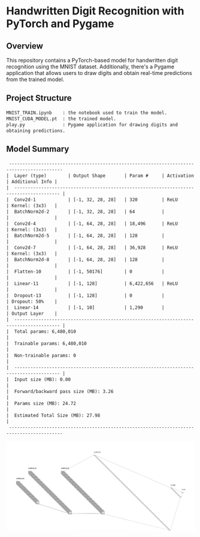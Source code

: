 
# Handwritten Digit Recognition with PyTorch and Pygame


## Overview
This repository contains a PyTorch-based model for handwritten digit recognition using the MNIST dataset. Additionally, there's a Pygame application that allows users to draw digits and obtain real-time predictions from the trained model.

## Project Structure
    MNIST_TRAIN.ipynb    : the notebook used to train the model.
    MNIST_CUDA_MODEL.pt  : the trained model.
    play.py              : Pygame application for drawing digits and obtaining predictions.
## Model Summary
```
 ------------------------------------------------------------------------------------------  
|  Layer (type)        | Output Shape       | Param #     | Activation   | Additional Info |
|  --------------------------------------------------------------------------------------- |
|  Conv2d-1            | [-1, 32, 28, 28]   | 320         | ReLU         | Kernel: (3x3)   |
|  BatchNorm2d-2       | [-1, 32, 28, 28]   | 64          |              |                 |
|  Conv2d-4            | [-1, 64, 28, 28]   | 18,496      | ReLU         | Kernel: (3x3)   |
|  BatchNorm2d-5       | [-1, 64, 28, 28]   | 128         |              |                 |
|  Conv2d-7            | [-1, 64, 28, 28]   | 36,928      | ReLU         | Kernel: (3x3)   |
|  BatchNorm2d-8       | [-1, 64, 28, 28]   | 128         |              |                 |
|  Flatten-10          | [-1, 50176]        | 0           |              |                 |
|  Linear-11           | [-1, 128]          | 6,422,656   | ReLU         |                 |
|  Dropout-13          | [-1, 128]          | 0           |              | Dropout: 50%    |
|  Linear-14           | [-1, 10]           | 1,290       |              | Output Layer    |
|  --------------------------------------------------------------------------------------- |
|  Total params: 6,480,010                                                                 |
|  Trainable params: 6,480,010                                                             |
|  Non-trainable params: 0                                                                 |
|  --------------------------------------------------------------------------------------- |
|  Input size (MB): 0.00                                                                   |
|  Forward/backward pass size (MB): 3.26                                                   |
|  Params size (MB): 24.72                                                                 |
|  Estimated Total Size (MB): 27.98                                                        |
 ------------------------------------------------------------------------------------------  
```
![CNN Model](Assets/Lenet-Full.jpg)